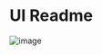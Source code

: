 # UI Readme

![image](https://github.com/shukra-in-spirit/k8x/assets/85339011/8b7bcb7e-4e68-450c-a4b0-a5bc2108edda)
